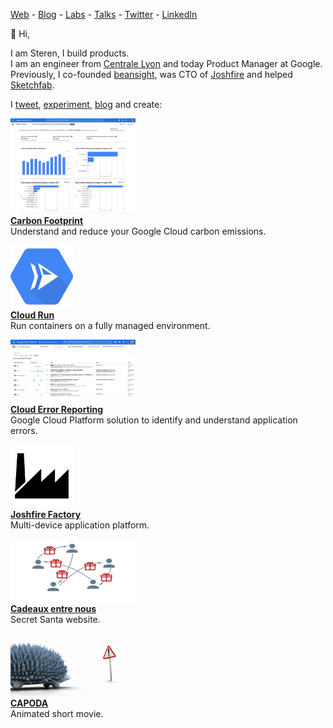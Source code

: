 <a href="http://steren.fr" rel="me nofollow">Web</a> - <a href="http://blog.steren.fr" rel="me nofollow">Blog</a> - <a href="http://labs.steren.fr" rel="me nofollow">Labs</a> - <a href="http://talks.steren.fr" rel="me nofollow">Talks</a> - <a href="https://twitter.com/steren" rel="me nofollow">Twitter</a> - <a href="https://www.linkedin.com/in/steren" rel="me nofollow">LinkedIn</a>

👋 Hi,  

I am Steren, I build products.  
I am an engineer from [Centrale Lyon](http://www.ec-lyon.fr) and today Product Manager at Google.  
Previously, I co-founded [beansight](https://www.beansight.com), was CTO of [Joshfire](https://www.dailymotion.com/video/xuy6pq) and helped [Sketchfab](https://sketchfab.com/).

I [tweet](https://twitter.com/steren), [experiment](https://labs.steren.fr), [blog](https://blog.steren.fr) and create:

<a href="https://cloud.run"><img src="img/icons/carbon-footprint-screenshot.webp" width="200" height="152"></a>  
**[Carbon Footprint](https://cloud.google.com/carbon-footprint)**  
Understand and reduce your Google Cloud carbon emissions.

<a href="https://cloud.run"><img src="img/logos/cloud-run.svg" width="100" height="100"></a>  
**[Cloud Run](https://cloud.run)**  
Run containers on a fully managed environment.

<a href="https://cloud.google.com/error-reporting/"><img src="img/icons/error-reporting-screenshot.webp" width="200" height="100"></a>  
**[Cloud Error Reporting](https://cloud.google.com/error-reporting/)**  
Google Cloud Platform solution to identify and understand application errors.

<a href="https://www.dailymotion.com/video/xuy6pq"><img src="img/logos/factory.svg" width="100" height="100"></a>  
**[Joshfire Factory](https://www.dailymotion.com/video/xuy6pq)**  
Multi-device application platform.

<a href="https://www.cadeaux-entre-nous.fr"><img src="img/icons/cadeaux.svg" width="200" height="100"></a>  
**[Cadeaux entre nous](https://cadeaux-entre-nous.fr)**  
Secret Santa website.

<a href="https://www.youtube.com/watch?v=khWXdkryBE4"><img src="img/icons/capoda.webp" width="200" height="100"></a>  
**[CAPODA](https://www.youtube.com/watch?v=khWXdkryBE4)**  
Animated short movie.
